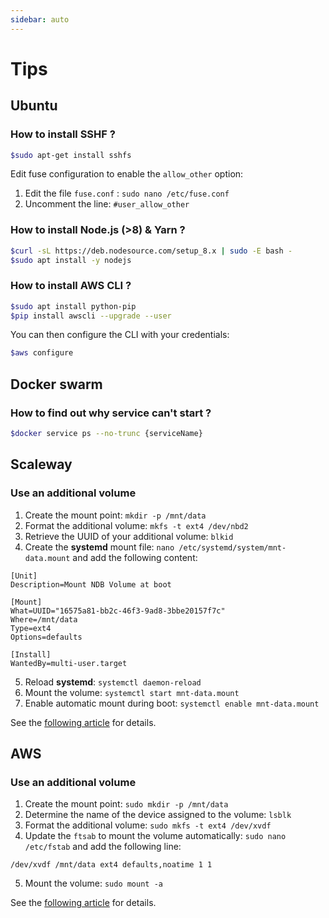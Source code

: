```yaml
---
sidebar: auto
---
```


# Tips

## Ubuntu

### How to install SSHF ?

```bash
$sudo apt-get install sshfs
```

Edit fuse configuration to enable the `allow_other` option:

1. Edit the file `fuse.conf` : `sudo nano /etc/fuse.conf`
2. Uncomment the line: `#user_allow_other`

### How to install Node.js (>8) & Yarn ?

```bash
$curl -sL https://deb.nodesource.com/setup_8.x | sudo -E bash -
$sudo apt install -y nodejs
```

### How to install AWS CLI ?

```bash
$sudo apt install python-pip
$pip install awscli --upgrade --user
```

You can then configure the CLI with your credentials:

```bash
$aws configure
```

## Docker swarm

### How to find out why service can't start ?

```bash
$docker service ps --no-trunc {serviceName}
```

## Scaleway

### Use an additional volume

1. Create the mount point: `mkdir -p /mnt/data`
2. Format the additional volume: `mkfs -t ext4 /dev/nbd2`
3. Retrieve the UUID of your additional volume: `blkid`
4. Create the **systemd** mount file: `nano /etc/systemd/system/mnt-data.mount` and add the following content:
```
[Unit]
Description=Mount NDB Volume at boot

[Mount]
What=UUID="16575a81-bb2c-46f3-9ad8-3bbe20157f7c"
Where=/mnt/data
Type=ext4
Options=defaults

[Install]
WantedBy=multi-user.target
```
5. Reload **systemd**: `systemctl daemon-reload`
6. Mount the volume: `systemctl start mnt-data.mount`
7. Enable automatic mount during boot: `systemctl enable mnt-data.mount` 

See the [following article](https://www.scaleway.com/docs/attach-and-detach-a-volume-to-an-existing-server/) for details.

## AWS

### Use an additional volume

1. Create the mount point: `sudo mkdir -p /mnt/data`
2. Determine the name of the device assigned to the volume: `lsblk`  
3. Format the additional volume: `sudo mkfs -t ext4 /dev/xvdf`
4. Update the `ftsab` to mount the volume automatically: `sudo nano /etc/fstab` and add the following line:
```
/dev/xvdf /mnt/data ext4 defaults,noatime 1 1
```
5. Mount the volume: `sudo mount -a`

See the [following article](https://docs.aws.amazon.com/AWSEC2/latest/UserGuide/ebs-using-volumes.html) for details.
